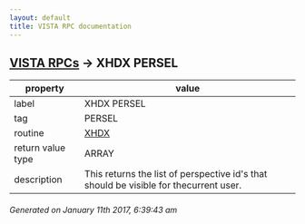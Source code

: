 ```yaml
---
layout: default
title: VISTA RPC documentation
---
```




## [VISTA RPCs](TableOfContent.md) &#8594; XHDX PERSEL 

 property | value 
--- | --- 
 label | XHDX PERSEL
 tag | PERSEL
 routine | [XHDX](http://code.osehra.org/dox/Routine_XHDX_source.html)
 return value type | ARRAY
 description | This returns the list of perspective id's that should be visible for thecurrent user.




 ###### Generated on January 11th 2017, 6:39:43 am